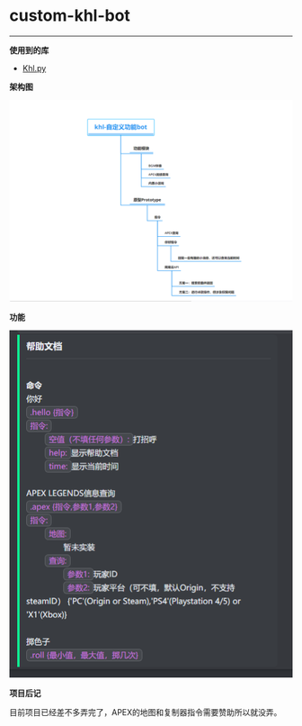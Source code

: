 # custom-khl-bot

---

**使用到的库**

- [Khl.py](https://github.com/TWT233/khl.py)

**架构图**

![](架构图.png)

**功能**

![](功能.png)

**项目后记**

目前项目已经差不多弄完了，APEX的地图和复制器指令需要赞助所以就没弄。



